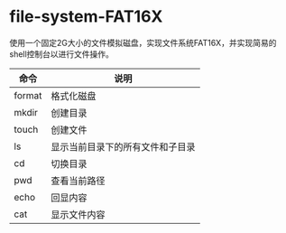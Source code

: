 # file-system-FAT16X
使用一个固定2G大小的文件模拟磁盘，实现文件系统FAT16X，并实现简易的shell控制台以进行文件操作。

| 命令  | 说明   |
| ---- | -----  |
| format     | 格式化磁盘 |
| mkdir      | 创建目录   |
| touch      | 创建文件   |
| ls         | 显示当前目录下的所有文件和子目录 |
| cd         | 切换目录   |
| pwd        | 查看当前路径   |
| echo       | 回显内容   |
| cat        | 显示文件内容   |
